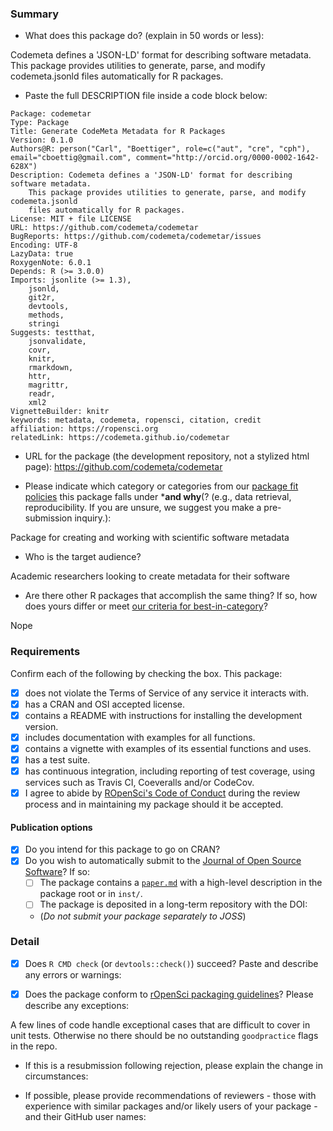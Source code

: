 ### Summary

-   What does this package do? (explain in 50 words or less):

Codemeta defines a 'JSON-LD' format for describing software metadata.
    This package provides utilities to generate, parse, and modify codemeta.jsonld
    files automatically for R packages.

-   Paste the full DESCRIPTION file inside a code block below:

```
Package: codemetar
Type: Package
Title: Generate CodeMeta Metadata for R Packages
Version: 0.1.0
Authors@R: person("Carl", "Boettiger", role=c("aut", "cre", "cph"), email="cboettig@gmail.com", comment="http://orcid.org/0000-0002-1642-628X")
Description: Codemeta defines a 'JSON-LD' format for describing software metadata.
    This package provides utilities to generate, parse, and modify codemeta.jsonld
    files automatically for R packages.
License: MIT + file LICENSE
URL: https://github.com/codemeta/codemetar
BugReports: https://github.com/codemeta/codemetar/issues
Encoding: UTF-8
LazyData: true
RoxygenNote: 6.0.1
Depends: R (>= 3.0.0)
Imports: jsonlite (>= 1.3),
    jsonld,
    git2r,
    devtools,
    methods,
    stringi
Suggests: testthat,
    jsonvalidate,
    covr,
    knitr,
    rmarkdown,
    httr,
    magrittr,
    readr,
    xml2
VignetteBuilder: knitr
keywords: metadata, codemeta, ropensci, citation, credit
affiliation: https://ropensci.org
relatedLink: https://codemeta.github.io/codemetar

```

-   URL for the package (the development repository, not a stylized html page): https://github.com/codemeta/codemetar

- Please indicate which category or categories from our [package fit policies](https://github.com/ropensci/onboarding/blob/master/policies.md#package-fit) this package falls under ***and why**(? (e.g., data retrieval, reproducibility. If you are unsure, we suggest you make a pre-submission inquiry.):

Package for creating and working with scientific software metadata


-   Who is the target audience?

Academic researchers looking to create metadata for their software

-   Are there other R packages that accomplish the same thing? If so, how does
yours differ or meet [our criteria for best-in-category](https://github.com/ropensci/onboarding/blob/master/policies.md#overlap)?

Nope

### Requirements

Confirm each of the following by checking the box.  This package:

- [x] does not violate the Terms of Service of any service it interacts with.
- [x] has a CRAN and OSI accepted license.
- [x] contains a README with instructions for installing the development version.
- [x] includes documentation with examples for all functions.
- [x] contains a vignette with examples of its essential functions and uses.
- [x] has a test suite.
- [x] has continuous integration, including reporting of test coverage, using services such as Travis CI, Coeveralls and/or CodeCov.
- [x] I agree to abide by [ROpenSci's Code of Conduct](https://github.com/ropensci/onboarding/blob/master/policies.md#code-of-conduct) during the review process and in maintaining my package should it be accepted.

#### Publication options

- [x] Do you intend for this package to go on CRAN?
- [x] Do you wish to automatically submit to the [Journal of Open Source Software](http://joss.theoj.org/)? If so:
    - [ ] The package contains a [`paper.md`](http://joss.theoj.org/about#paper_structure) with a high-level description in the package root or in `inst/`.
    - [ ] The package is deposited in a long-term repository with the DOI:
    - (*Do not submit your package separately to JOSS*)

### Detail

- [x] Does `R CMD check` (or `devtools::check()`) succeed?  Paste and describe any errors or warnings:

- [x] Does the package conform to [rOpenSci packaging guidelines](https://github.com/ropensci/onboarding/blob/master/packaging_guide.md)? Please describe any exceptions:

A few lines of code handle exceptional cases that are difficult to cover in unit tests.  Otherwise no there should be no outstanding `goodpractice` flags in the repo.  

- If this is a resubmission following rejection, please explain the change in circumstances:

- If possible, please provide recommendations of reviewers - those with experience with similar packages and/or likely users of your package - and their GitHub user names:

